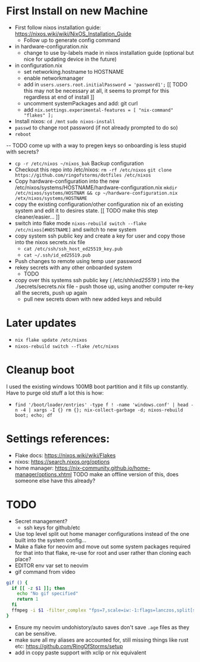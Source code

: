 # First Install on new Machine

- First follow nixos installation guide: https://nixos.wiki/wiki/NixOS_Installation_Guide
    - Follow up to generate config command
- in hardware-configuration.nix
    - change to use by-labels made in nixos installation guide (optional but nice for updating device in the future)
- in configuration.nix
    - set networking.hostname to HOSTNAME
    - enable networkmanager
    - add in `users.users.root.initialPassword = 'password1';` [[ TODO this may not be necessary at all, it seems to prompt for this regardless at end of install ]]
    - uncomment systemPackages and add: git curl
    - add `nix.settings.experimental-features = [ "nix-command" "flakes" ];`
- Install nixos: `cd /mnt` `sudo nixos-install`
- `passwd` to change root password (if not already prompted to do so)
- `reboot`

-- TODO come up with a way to pregen keys so onboarding is less stupid with secrets?

- `cp -r /etc/nixos ~/nixos_bak` Backup configuration
- Checkout this repo into /etc/nixos: `rm -rf /etc/nixos` `git clone https://github.com/ringofstorms/dotfiles /etc/nixos`
- Copy hardware-configuration into the new /etc/nixos/systems/HOSTNAME/hardware-configuration.nix `mkdir /etc/nixos/systems/HOSTNAM && cp ~/hardware-configuration.nix /etx/nixos/systems/HOSTNAME`
- copy the existing configuration/other configuration nix of an existing system and edit it to desires state. [[ TODO make this step cleaner/easier... ]]
- switch into flake mode `nixos-rebuild switch --flake /etc/nixos[#HOSTNAME]` and switch to new system
- copy system ssh public key and create a key for user and copy those into the nixos secrets.nix file
    - `cat /etc/ssh/ssh_host_ed25519_key.pub`
    - `cat ~/.ssh/id_ed25519.pub`
- Push changes to remote using temp user password
- rekey secrets with any other onboarded system
    - TODO
- copy over this systems ssh public key ( /etc/shh/*ed25519* ) into the ./secrets/secrets.nix file - push those up, using another computer re-key all the secrets, push up again
  - pull new secrets down with new added keys and rebuild

# Later updates

- `nix flake update /etc/nixos`
- `nixos-rebuild switch --flake /etc/nixos`

# Cleanup boot

I used the existing windows 100MB boot partition and it fills up constantly. Have to purge old stuff a lot this is how:

- `find '/boot/loader/entries' -type f ! -name 'windows.conf' | head -n -4 | xargs -I {} rm {}; nix-collect-garbage -d; nixos-rebuild boot; echo; df`

# Settings references:

- Flake docs: https://nixos.wiki/wiki/Flakes
- nixos: https://search.nixos.org/options
- home manager: https://nix-community.github.io/home-manager/options.xhtml
  TODO make an offline version of this, does someone else have this already?

# TODO

- Secret management?
  - ssh keys for github/etc
- Use top level split out home manager configurations instead of the one built into the system config...
- Make a flake for neovim and move out some system packages required for that into that flake, re-use for root and user rather than cloning each place?
- EDITOR env var set to neovim
- gif command from video

```sh
gif () {
  if [[ -z $1 ]]; then
    echo "No gif specified"
    return 1
  fi
  ffmpeg -i $1 -filter_complex "fps=7,scale=iw:-1:flags=lanczos,split[s0][s1];[s0]palettegen=max_colors=32[p];[s1][p]paletteuse=dither=bayer" $1".gif"
}
```

- Ensure my neovim undohistory/auto saves don't save `.age` files as they can be sensitive.
- make sure all my aliases are accounted for, still missing things like rust etc: https://github.com/RingOfStorms/setup
- add in copy paste support with xclip or nix equivalent
